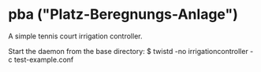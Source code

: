 pba ("Platz-Beregnungs-Anlage")
===============================

A simple tennis court irrigation controller.

Start the daemon from the base directory:
  $ twistd -no irrigationcontroller -c test-example.conf
